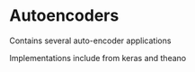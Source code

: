 # Autoencoders
Contains several auto-encoder applications

Implementations include from keras and theano
